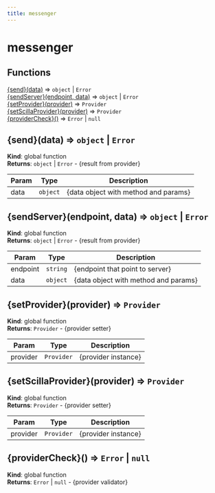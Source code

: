 ```yaml
---
title: messenger
---
```


# messenger

## Functions

<dl>
<dt><a href="#{send}">{send}(data)</a> ⇒ <code>object</code> | <code>Error</code></dt>
<dd></dd>
<dt><a href="#{sendServer}">{sendServer}(endpoint, data)</a> ⇒ <code>object</code> | <code>Error</code></dt>
<dd></dd>
<dt><a href="#{setProvider}">{setProvider}(provider)</a> ⇒ <code>Provider</code></dt>
<dd></dd>
<dt><a href="#{setScillaProvider}">{setScillaProvider}(provider)</a> ⇒ <code>Provider</code></dt>
<dd></dd>
<dt><a href="#{providerCheck}">{providerCheck}()</a> ⇒ <code>Error</code> | <code>null</code></dt>
<dd></dd>
</dl>

<a name="{send}"></a>

## {send}(data) ⇒ <code>object</code> \| <code>Error</code>
**Kind**: global function  
**Returns**: <code>object</code> \| <code>Error</code> - {result from provider}  

| Param | Type | Description |
| --- | --- | --- |
| data | <code>object</code> | {data object with method and params} |

<a name="{sendServer}"></a>

## {sendServer}(endpoint, data) ⇒ <code>object</code> \| <code>Error</code>
**Kind**: global function  
**Returns**: <code>object</code> \| <code>Error</code> - {result from provider}  

| Param | Type | Description |
| --- | --- | --- |
| endpoint | <code>string</code> | {endpoint that point to server} |
| data | <code>object</code> | {data object with method and params} |

<a name="{setProvider}"></a>

## {setProvider}(provider) ⇒ <code>Provider</code>
**Kind**: global function  
**Returns**: <code>Provider</code> - {provider setter}  

| Param | Type | Description |
| --- | --- | --- |
| provider | <code>Provider</code> | {provider instance} |

<a name="{setScillaProvider}"></a>

## {setScillaProvider}(provider) ⇒ <code>Provider</code>
**Kind**: global function  
**Returns**: <code>Provider</code> - {provider setter}  

| Param | Type | Description |
| --- | --- | --- |
| provider | <code>Provider</code> | {provider instance} |

<a name="{providerCheck}"></a>

## {providerCheck}() ⇒ <code>Error</code> \| <code>null</code>
**Kind**: global function  
**Returns**: <code>Error</code> \| <code>null</code> - {provider validator}  
